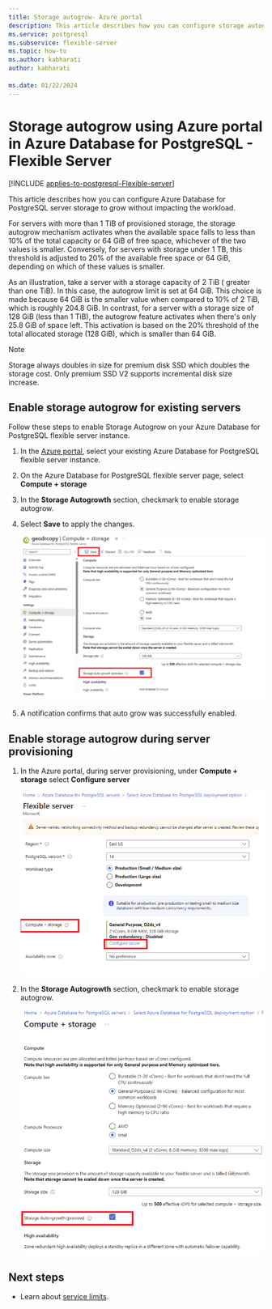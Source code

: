 ```yaml
---
title: Storage autogrow- Azure portal
description: This article describes how you can configure storage autogrow using the Azure portal in Azure Database for PostgreSQL - Flexible Server.
ms.service: postgresql
ms.subservice: flexible-server
ms.topic: how-to
ms.author: kabharati
author: kabharati

ms.date: 01/22/2024
---
```


# Storage autogrow using Azure portal in Azure Database for PostgreSQL - Flexible Server


[!INCLUDE [applies-to-postgresql-Flexible-server](../includes/applies-to-postgresql-Flexible-server.md)]


This article describes how you can configure Azure Database for PostgreSQL server storage to grow without impacting the workload.

For servers with more than 1 TiB of provisioned storage, the storage autogrow mechanism activates when the available space falls to less than 10% of the total capacity or 64 GiB of free space, whichever of the two values is smaller. Conversely, for servers with storage under 1 TB, this threshold is adjusted to 20% of the available free space or 64 GiB, depending on which of these values is smaller.

As an illustration, take a server with a storage capacity of 2 TiB ( greater than one TiB). In this case, the autogrow limit is set at 64 GiB. This choice is made because 64 GiB is the smaller value when compared to 10% of 2 TiB, which is roughly 204.8 GiB. In contrast, for a server with a storage size of 128 GiB (less than 1 TiB), the autogrow feature activates when there's only 25.8 GiB of space left. This activation is based on the 20% threshold of the total allocated storage (128 GiB), which is smaller than 64 GiB. 


> [!NOTE]  
> Storage always doubles in size for premium disk SSD which doubles the storage cost. Only premium SSD V2 supports incremental disk size increase.

## Enable storage autogrow for existing servers

Follow these steps to enable Storage Autogrow on your Azure Database for PostgreSQL flexible server instance.

1. In the [Azure portal](https://portal.azure.com/), select your existing Azure Database for PostgreSQL flexible server instance.

2. On the Azure Database for PostgreSQL flexible server page, select **Compute + storage**

3. In the **Storage Autogrowth** section, checkmark to enable storage autogrow.

4. Select **Save** to apply the changes.

   ![Screenshot showing Storage Autogrowth.](./media/how-to-auto-grow-storage-portal/storage-auto-grow.png)


5. A notification confirms that auto grow was successfully enabled.

  
## Enable storage autogrow during server provisioning

1. In the Azure portal, during server provisioning, under **Compute + storage** select  **Configure server** 

    ![Screenshot showing configure server during provisioning.](./media/how-to-auto-grow-storage-portal/create-server-storage-auto-grow.png)

2. In the **Storage Autogrowth** section, checkmark to enable storage autogrow. 

   ![Screenshot showing Storage Autogrowth during provisioning.](./media/how-to-auto-grow-storage-portal/server-provisioning-storage-auto-grow.png)

## Next steps


- Learn about [service limits](concepts-limits.md).
